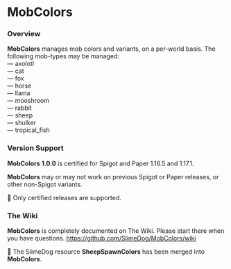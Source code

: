 # MobColors

### Overview

**MobColors** manages mob colors and variants, on a per-world basis. The following mob-types may be managed:<br>
&mdash; axolotl<br>
&mdash; cat<br>
&mdash; fox<br>
&mdash; horse<br>
&mdash; llama<br>
&mdash; mooshroom<br>
&mdash; rabbit<br>
&mdash; sheep<br>
&mdash; shulker<br>
&mdash; tropical_fish<br>

### Version Support

**MobColors** **1.0.0** is certified for Spigot and Paper 1.16.5 and 1.17.1. 

**MobColors** may or may not work on previous Spigot or Paper releases, or other non-Spigot variants.

🚩 Only certified releases are supported.

### The Wiki

**MobColors** is completely documented on The Wiki. Please start there when you have questions. https://github.com/SlimeDog/MobColors/wiki

🚩 The SlimeDog resource **SheepSpawnColors** has been merged into **MobColors**.
